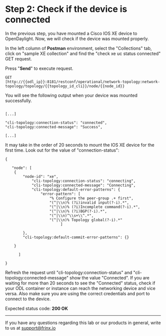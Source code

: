 # Step 2: Check if the device is connected 

In the previous step, you have mounted a Cisco IOS XE device to OpenDaylight. Now, we will check if the device was mounted properly.

In the left column of **Postman** environment, select the "Collections" tab, click on "sample XE collection" and find the "check xe uc status connected" GET request.

Press "**Send**" to execute request.

```
GET
[http://{{odl_ip}}:8181/restconf/operational/network-topology:network-topology/topology/{{topology_id_cli}}/node/{{node_id}}

```

You will see the following output when your device was mounted successfully.

```

[...]

"cli-topology:connection-status": "connected",
"cli-topology:connected-message": "Success",

[...]

```

It may take in the order of 20 seconds to mount the IOS XE device for the first time. Look out for the value of "connection-status":

```
{

   "node": [
   	{
		"node-id": "xe",
       		"cli-topology:connection-status": "connecting",
       		"cli-topology:connected-message": "Connecting",
       		"cli-topology:default-error-patterns": {
	           	"error-pattern": [
	               	"% Configure the peer-group .+ first",
	               	"(^|\\n)% (?i)invalid input(?-i).*",
	               	"(^|\\n)% (?i)Incomplete command(?-i).*",
	               	"(^|\\n)% (?i)BGP(?-i).*",
	               	"(^|\\n)^\\s+\\^.*",
	               	"(^|\\n)% Topology global(?-i).*"
           				 ]

       	},
       	"cli-topology:default-commit-error-patterns": {}

   	}

   	  ]

}
```
Refresh the request until "cli-topology:connection-status" and "cli-topology:connected-message" show the value "Connected". If you are waiting for more than 20 seconds to see the "Connected" status, check if your ODL container or instance can reach the networking device and vice versa. Also make sure you are using the correct credentials and port to connect to the device.  

Expected status code: **200 OK**

---
If you have any questions regarding this lab or our products in general, write to us at [support@frinx.io](mailto:support@frinx.io)
